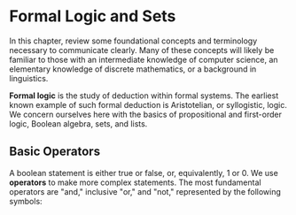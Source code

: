 # Formal Logic and Sets

In this chapter, review some foundational concepts and terminology necessary to communicate clearly.  Many of these concepts will likely be familiar to those with an intermediate knowledge of computer science, an elementary knowledge of discrete mathematics, or a background in linguistics.

**Formal logic** is the study of deduction within formal systems.  The earliest known example of such formal deduction is Aristotelian, or syllogistic, logic.  We concern ourselves here with the basics of propositional and first-order logic, Boolean algebra, sets, and lists.

## Basic Operators

A boolean statement is either true or false, or, equivalently, 1 or 0.  We use **operators** to make more complex statements.  The most fundamental operators are "and," inclusive "or," and "not," represented by the following symbols: 

